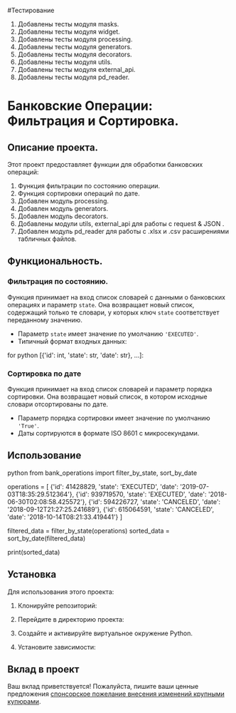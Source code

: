 #Тестирование 
1. Добавлены тесты модуля masks.
2. Добавлены тесты модуля widget.
3. Добавлены тесты модуля processing.
4. Добавлены тесты модуля generators.
5. Добавлены тесты модуля decorators.
6. Добавлены тесты модуля utils.
7. Добавлены тесты модуля external_api.
8. Добавлены тесты модуля pd_reader.

# Банковские Операции: Фильтрация и Сортировка.

## Описание проекта.

Этот проект предоставляет функции для обработки банковских операций:

1. Функция фильтрации по состоянию операции.
2. Функция сортировки операций по дате.
3. Добавлен модуль processing.
4. Добавлен модуль generators.
5. Добавлен модуль decorators.
6. Добавлены модули utils, external_api для работы с request & JSON .
7. Добавлен модуль pd_reader для работы с .xlsx и .csv расширениями табличных файлов.

## Функциональность.

### Фильтрация по состоянию.

Функция принимает на вход список словарей с данными о банковских операциях и параметр `state`. Она возвращает новый список, содержащий только те словари, у которых ключ `state` соответствует переданному значению.

- Параметр `state` имеет значение по умолчанию `'EXECUTED'`.
- Типичный формат входных данных:
 
for python  [{'id': int, 'state': str, 'date': str}, ...]:



### Сортировка по дате

Функция принимает на вход список словарей и параметр порядка сортировки. Она возвращает новый список, в котором исходные словари отсортированы по дате.

- Параметр порядка сортировки имеет значение по умолчанию `'True'`.
- Даты сортируются в формате ISO 8601 с микросекундами.

## Использование

python from bank_operations import filter_by_state, sort_by_date

operations = [ {'id': 41428829, 'state': 'EXECUTED', 'date': '2019-07-03T18:35:29.512364'}, {'id': 939719570, 'state': 'EXECUTED', 'date': '2018-06-30T02:08:58.425572'}, {'id': 594226727, 'state': 'CANCELED', 'date': '2018-09-12T21:27:25.241689'}, {'id': 615064591, 'state': 'CANCELED', 'date': '2018-10-14T08:21:33.419441'} ]

filtered_data = filter_by_state(operations) sorted_data = sort_by_date(filtered_data)

print(sorted_data)


## Установка

Для использования этого проекта:

1. Клонируйте репозиторий:

2. Перейдите в директорию проекта:

3. Создайте и активируйте виртуальное окружение Python.

4. Установите зависимости:


## Вклад в проект

Ваш вклад приветствуется! 
Пожалуйста, пишите ваши ценные предложения 
[спонсорское пожелание внесения изменений крупными купюрами]('dmitrij-bezgubov@yandex.ru').
